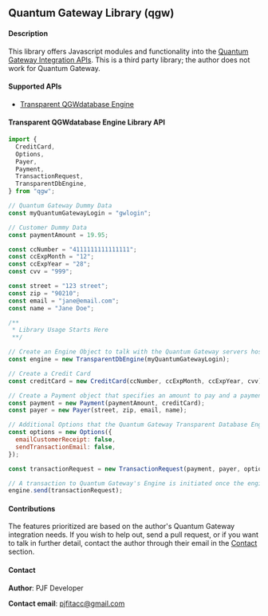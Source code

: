 ## Quantum Gateway Library (qgw)

#### Description

This library offers Javascript modules and functionality into the [Quantum Gateway Integration APIs](https://www.quantumgateway.com/developer.php). This is a third party library; the author does not work for Quantum Gateway.

#### Supported APIs

- [Transparent QGWdatabase Engine](https://www.quantumgateway.com/view_developer.php?Cat1=3)

#### Transparent QGWdatabase Engine Library API

```javascript
import {
  CreditCard,
  Options,
  Payer,
  Payment,
  TransactionRequest,
  TransparentDbEngine,
} from "qgw";

// Quantum Gateway Dummy Data
const myQuantumGatewayLogin = "gwlogin";

// Customer Dummy Data
const paymentAmount = 19.95;

const ccNumber = "4111111111111111";
const ccExpMonth = "12";
const ccExpYear = "28";
const cvv = "999";

const street = "123 street";
const zip = "90210";
const email = "jane@email.com";
const name = "Jane Doe";

/**
 * Library Usage Starts Here
 **/

// Create an Engine Object to talk with the Quantum Gateway servers hosting the Transparent Database Engine
const engine = new TransparentDbEngine(myQuantumGatewayLogin);

// Create a Credit Card
const creditCard = new CreditCard(ccNumber, ccExpMonth, ccExpYear, cvv);

// Create a Payment object that specifies an amount to pay and a payment type object, in this case, a credit card.
const payment = new Payment(paymentAmount, creditCard);
const payer = new Payer(street, zip, email, name);

// Additional Options that the Quantum Gateway Transparent Database Engine accepts per transaction.
const options = new Options({
  emailCustomerReceipt: false,
  sendTransactionEmail: false,
});

const transactionRequest = new TransactionRequest(payment, payer, options);

// A transaction to Quantum Gateway's Engine is initiated once the engine object calls the send method.
engine.send(transactionRequest);
```

#### Contributions

The features prioritized are based on the author's Quantum Gateway integration needs. If you wish to help out, send a pull request, or if you want to talk in further detail, contact the author through their email in the [Contact](#contact) section.

#### Contact

**Author**: PJF Developer

**Contact email**: pjfitacc@gmail.com
